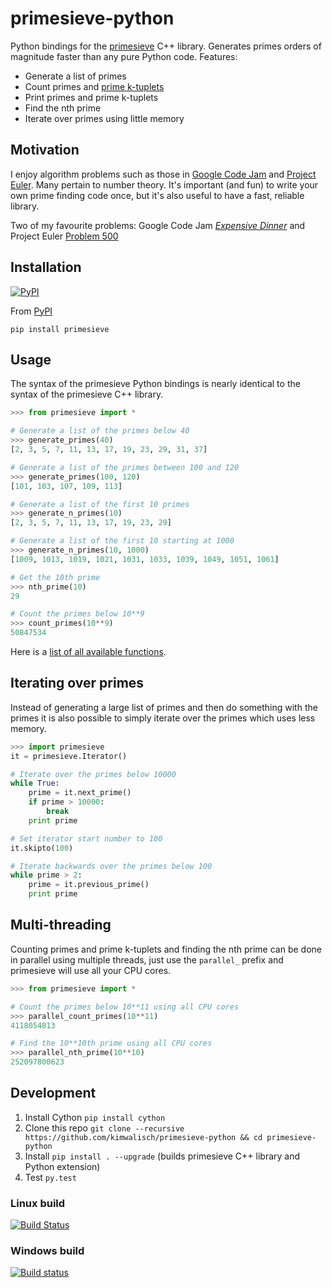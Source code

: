 primesieve-python
================

Python bindings for the [primesieve](http://primesieve.org/) C++ library. Generates primes orders of magnitude faster than any pure Python code. Features:

* Generate a list of primes
* Count primes and [prime k-tuplets](https://en.wikipedia.org/wiki/Prime_k-tuple)
* Print primes and prime k-tuplets
* Find the nth prime
* Iterate over primes using little memory

Motivation
----------

I enjoy algorithm problems such as those in [Google Code Jam](https://code.google.com/codejam) and [Project Euler](https://projecteuler.net/). Many pertain to number theory. It's important (and fun) to write your own prime finding code once, but it's also useful to have a fast, reliable library.

Two of my favourite problems: Google Code Jam [*Expensive Dinner*](https://code.google.com/codejam/contest/dashboard?c=1150486#s=p2) and Project Euler [Problem 500](https://projecteuler.net/problem=500)

Installation
------------

[![PyPI](https://img.shields.io/pypi/v/primesieve.svg)](https://pypi.python.org/pypi/primesieve)

From [PyPI](https://pypi.python.org/pypi/primesieve)

    pip install primesieve

Usage
-----

The syntax of the primesieve Python bindings is nearly identical to the
syntax of the primesieve C++ library.

```Python
>>> from primesieve import *

# Generate a list of the primes below 40
>>> generate_primes(40)
[2, 3, 5, 7, 11, 13, 17, 19, 23, 29, 31, 37]

# Generate a list of the primes between 100 and 120
>>> generate_primes(100, 120)
[101, 103, 107, 109, 113]

# Generate a list of the first 10 primes
>>> generate_n_primes(10)
[2, 3, 5, 7, 11, 13, 17, 19, 23, 29]

# Generate a list of the first 10 starting at 1000
>>> generate_n_primes(10, 1000)
[1009, 1013, 1019, 1021, 1031, 1033, 1039, 1049, 1051, 1061]

# Get the 10th prime
>>> nth_prime(10)
29

# Count the primes below 10**9
>>> count_primes(10**9)
50847534
```

Here is a [list of all available functions](primesieve/cpp_primesieve.pxd).

Iterating over primes
---------------------

Instead of generating a large list of primes and then do something with
the primes it is also possible to simply iterate over the primes which uses
less memory.

```Python
>>> import primesieve
it = primesieve.Iterator()

# Iterate over the primes below 10000
while True:
    prime = it.next_prime()
    if prime > 10000:
        break
    print prime

# Set iterator start number to 100
it.skipto(100)

# Iterate backwards over the primes below 100
while prime > 2:
    prime = it.previous_prime()
    print prime
```

Multi-threading
---------------

Counting primes and prime k-tuplets and finding the nth prime can be done in parallel using multiple threads, just use the ```parallel_``` prefix and primesieve will use all your CPU cores.

```Python
>>> from primesieve import *

# Count the primes below 10**11 using all CPU cores
>>> parallel_count_primes(10**11)
4118054813

# Find the 10**10th prime using all CPU cores
>>> parallel_nth_prime(10**10)
252097800623
```

Development
-----------

1. Install Cython `pip install cython`
2. Clone this repo `git clone --recursive https://github.com/kimwalisch/primesieve-python && cd primesieve-python`
3. Install `pip install . --upgrade` (builds primesieve C++ library and Python extension)
4. Test `py.test`

### Linux build

[![Build Status](https://travis-ci.org/kimwalisch/primesieve-python.svg?branch=master)](https://travis-ci.org/kimwalisch/primesieve-python)

### Windows build

[![Build status](https://ci.appveyor.com/api/projects/status/4chekgdj7bqx4ivt/branch/master?svg=true)](https://ci.appveyor.com/project/kimwalisch/primesieve-python/branch/master)
